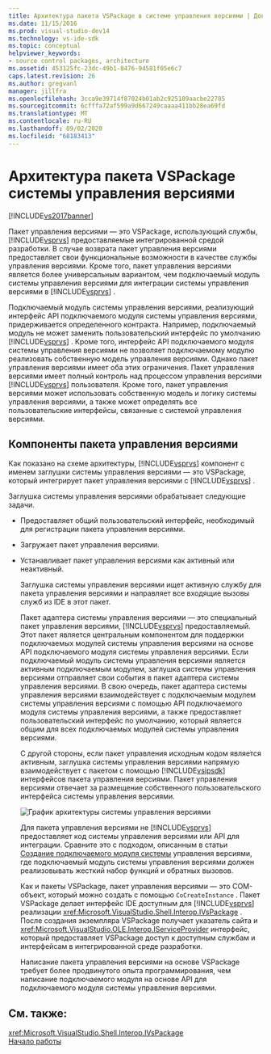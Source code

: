 ```yaml
---
title: Архитектура пакета VSPackage в системе управления версиями | Документация Майкрософт
ms.date: 11/15/2016
ms.prod: visual-studio-dev14
ms.technology: vs-ide-sdk
ms.topic: conceptual
helpviewer_keywords:
- source control packages, architecture
ms.assetid: 453125fc-23dc-49b1-8476-94581f05e6c7
caps.latest.revision: 26
ms.author: gregvanl
manager: jillfra
ms.openlocfilehash: 3cca9e39714f87024b01ab2c925189aacbe22785
ms.sourcegitcommit: 6cfffa72af599a9d667249caaaa411bb28ea69fd
ms.translationtype: MT
ms.contentlocale: ru-RU
ms.lasthandoff: 09/02/2020
ms.locfileid: "68183413"
---
```

# <a name="source-control-vspackage-architecture"></a>Архитектура пакета VSPackage системы управления версиями
[!INCLUDE[vs2017banner](../../includes/vs2017banner.md)]

Пакет управления версиями — это VSPackage, использующий службы, [!INCLUDE[vsprvs](../../includes/vsprvs-md.md)] предоставляемые интегрированной средой разработки. В случае возврата пакет управления версиями предоставляет свои функциональные возможности в качестве службы управления версиями. Кроме того, пакет управления версиями является более универсальным вариантом, чем подключаемый модуль системы управления версиями для интеграции системы управления версиями в [!INCLUDE[vsprvs](../../includes/vsprvs-md.md)] .  
  
 Подключаемый модуль системы управления версиями, реализующий интерфейс API подключаемого модуля системы управления версиями, придерживается определенного контракта. Например, подключаемый модуль не может заменить пользовательский интерфейс по умолчанию [!INCLUDE[vsprvs](../../includes/vsprvs-md.md)] . Кроме того, интерфейс API подключаемого модуля системы управления версиями не позволяет подключаемому модулю реализовать собственную модель управления версиями. Однако пакет управления версиями имеет оба этих ограничения. Пакет управления версиями имеет полный контроль над процессом управления версиями [!INCLUDE[vsprvs](../../includes/vsprvs-md.md)] пользователя. Кроме того, пакет управления версиями может использовать собственную модель и логику системы управления версиями, а также может определять все пользовательские интерфейсы, связанные с системой управления версиями.  
  
## <a name="source-control-package-components"></a>Компоненты пакета управления версиями  
 Как показано на схеме архитектуры, [!INCLUDE[vsprvs](../../includes/vsprvs-md.md)] компонент с именем заглушки системы управления версиями — это VSPackage, который интегрирует пакет управления версиями с [!INCLUDE[vsprvs](../../includes/vsprvs-md.md)] .  
  
 Заглушка системы управления версиями обрабатывает следующие задачи.  
  
- Предоставляет общий пользовательский интерфейс, необходимый для регистрации пакета управления версиями.  
  
- Загружает пакет управления версиями.  
  
- Устанавливает пакет управления версиями как активный или неактивный.  
  
  Заглушка системы управления версиями ищет активную службу для пакета управления версиями и направляет все входящие вызовы служб из IDE в этот пакет.  
  
  Пакет адаптера системы управления версиями — это специальный пакет управления версиями, [!INCLUDE[vsprvs](../../includes/vsprvs-md.md)] предоставляемый. Этот пакет является центральным компонентом для поддержки подключаемых модулей системы управления версиями на основе API подключаемого модуля системы управления версиями. Если подключаемый модуль системы управления версиями является активным подключаемым модулем, заглушка системы управления версиями отправляет свои события в пакет адаптера системы управления версиями. В свою очередь, пакет адаптера системы управления версиями взаимодействует с подключаемым модулем системы управления версиями с помощью API подключаемого модуля системы управления версиями, а также предоставляет пользовательский интерфейс по умолчанию, который является общим для всех подключаемых модулей системы управления версиями.  
  
  С другой стороны, если пакет управления исходным кодом является активным, заглушка системы управления версиями напрямую взаимодействует с пакетом с помощью [!INCLUDE[vsipsdk](../../includes/vsipsdk-md.md)] интерфейсов пакета управления версиями. Пакет управления версиями отвечает за размещение собственного пользовательского интерфейса системы управления версиями.  
  
  ![График архитектуры системы управления версиями](../../extensibility/internals/media/vsipsccarch.gif "всипсккарч")  
  
  Для пакета управления версиями не [!INCLUDE[vsprvs](../../includes/vsprvs-md.md)] предоставляет код системы управления версиями или API для интеграции. Сравните это с подходом, описанным в статьи [Создание подключаемого модуля системы](../../extensibility/internals/creating-a-source-control-plug-in.md) управления версиями, где подключаемый модуль системы управления версиями должен реализовывать жесткий набор функций и обратных вызовов.  
  
  Как и пакеты VSPackage, пакет управления версиями — это COM-объект, который можно создать с помощью `CoCreateInstance` . Пакет VSPackage делает интерфейс IDE доступным для [!INCLUDE[vsprvs](../../includes/vsprvs-md.md)] реализации <xref:Microsoft.VisualStudio.Shell.Interop.IVsPackage> . После создания экземпляра VSPackage получает указатель сайта и <xref:Microsoft.VisualStudio.OLE.Interop.IServiceProvider> интерфейс, который предоставляет VSPackage доступ к доступным службам и интерфейсам в интегрированной среде разработки.  
  
  Написание пакета управления версиями на основе VSPackage требует более продвинутого опыта программирования, чем написание подключаемого модуля на основе API для подключаемого модуля системы управления версиями.  
  
## <a name="see-also"></a>См. также:  
 <xref:Microsoft.VisualStudio.Shell.Interop.IVsPackage>   
 [Начало работы](../../extensibility/internals/getting-started-with-source-control-vspackages.md)

